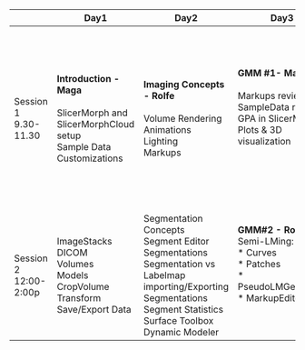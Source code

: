 
<table>
<thead>
  <tr>
    <th></th>
    <th>Day1</th>
    <th>Day2</th>
    <th>Day3</th>
    <th>Day4</th>
    <th>Day5</th>
  </tr>
</thead>
<tbody>
  <tr>
    <td>Session 1   9.30-11.30</td>
    <td><b>Introduction - Maga</b><br><br>SlicerMorph and <br>SlicerMorphCloud setup<br>Sample Data<br>Customizations</td>
    <td><b>Imaging Concepts - Rolfe</B><br><br>Volume Rendering<br>Animations<br>Lighting<br>Markups</td>
    <td><b>GMM #1- Maga</b><br><br>Markups review<br>SampleData review<br>GPA in SlicerMorph<br>Plots &amp; 3D visualization<br><br><br></td>
    <td>GPA cont'ed<br> <br> Getting SlicerMorph data into R <p> <b> ALPACA - Porto</b></td>
    <td><b>Meet a Slicer Developer</b><br>Andras Lasso<br><br>Q&amp;A: Bring your questions<br>* How can I do X in Slicer?<br>* Segmentation Challenges<br>* Your question here....<br></td>
  </tr>
  <tr>
    <td>Session   2 12:00-2:00p</td>
    <td>ImageStacks<br>DICOM<br>Volumes<br>Models<br>CropVolume<br>Transform<br>Save/Export Data</td>
    <td>Segmentation Concepts<br>Segment Editor<br>Segmentations<br>Segmentation vs Labelmap<br>importing/Exporting Segmentations<br>Segment Statistics<br>Surface Toolbox<br>Dynamic Modeler</td>
    <td><b>GMM#2 - Rolfe</b><br>Semi-LMing: <br>* Curves<br>* Patches<br>* PseudoLMGenerator<br>* MarkupEditor<br><br><br></td>
    <td><b>Putting it all together - Diamond</b><br><br>ALPACA Tutorial<br></td>
      <td><b>Setting up a lab - Maga</b><br><br>Auto3Dgm tutorial<br>Odds and Ends<br>Evaluations</td>
  </tr>
</tbody>
</table>
